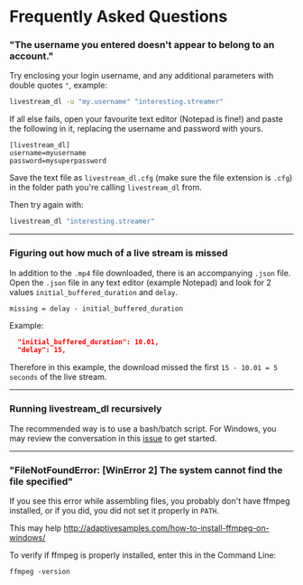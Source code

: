 # Frequently Asked Questions

### "The username you entered doesn't appear to belong to an account."

Try enclosing your login username, and any additional parameters with double quotes ``"``, example:

```bash
livestream_dl -u "my.username" "interesting.streamer"
```

If all else fails, open your favourite text editor (Notepad is fine!) and paste the following in it, replacing the username and password with yours.

```
[livestream_dl]
username=myusername
password=mysuperpassword
```

Save the text file as ``livestream_dl.cfg`` (make sure the file extension is ``.cfg``) in the folder path you're calling ``livestream_dl`` from.

Then try again with:

```bash
livestream_dl "interesting.streamer"
```

***

### Figuring out how much of a live stream is missed

In addition to the ``.mp4`` file downloaded, there is an accompanying ``.json`` file. Open the ``.json`` file in any text editor (example Notepad) and look for 2 values ``initial_buffered_duration`` and ``delay``.

``missing = delay - initial_buffered_duration``

Example:

```json
  "initial_buffered_duration": 10.01,
  "delay": 15,
```

Therefore in this example, the download missed the first ``15 - 10.01 = 5 seconds`` of the live stream.

***

### Running livestream_dl recursively
The recommended way is to use a bash/batch script. For Windows, you may review the conversation in this [issue](https://github.com/taengstagram/instagram-livestream-downloader/issues/5) to get started.

***

### "FileNotFoundError: [WinError 2] The system cannot find the file specified"
If you see this error while assembling files, you probably don't have ffmpeg installed, or if you did, you did not set it properly in ``PATH``.

This may help http://adaptivesamples.com/how-to-install-ffmpeg-on-windows/

To verify if ffmpeg is properly installed, enter this in the Command Line:

```
ffmpeg -version
```
